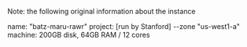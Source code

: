 Note: the following original information about the instance

name: "batz-maru-rawr"
project: [run by Stanford]
--zone "us-west1-a" 
machine: 200GB disk, 64GB RAM / 12 cores

